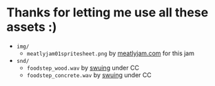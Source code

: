# Thanks for letting me use all these assets :)
- `img/`
  - `meatlyjam01spritesheet.png` by [meatlyjam.com](https://www.meatlyjam.com) for this jam
- `snd/`
  - `foodstep_wood.wav` by [swuing](https://www.freesound.org/people/swuing/sounds/38876/) under CC
  - `foodstep_concrete.wav` by [swuing](https://www.freesound.org/people/swuing/sounds/38873/) under CC
